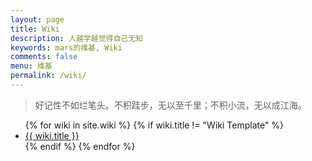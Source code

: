 ```yaml
---
layout: page
title: Wiki
description: 人越学越觉得自己无知
keywords: mars的维基, Wiki
comments: false
menu: 维基
permalink: /wiki/
---
```


> 好记性不如烂笔头。不积跬步，无以至千里；不积小流，无以成江海。

<ul class="listing">
{% for wiki in site.wiki %}
{% if wiki.title != "Wiki Template" %}
<li class="listing-item"><a href="{{ site.url }}{{ wiki.url }}">{{ wiki.title }}</a></li>
{% endif %}
{% endfor %}
</ul>
